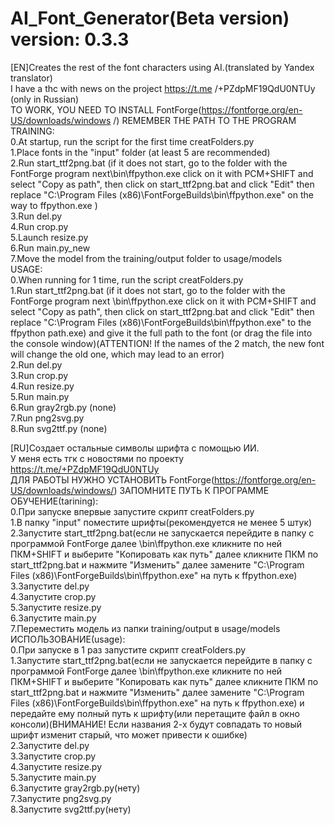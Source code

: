 # AI_Font_Generator(Beta version) version: 0.3.3  
 [EN]Creates the rest of the font characters using AI.(translated by Yandex translator)  
 I have a thc with news on the project https://t.me /+PZdpMF19QdU0NTUy (only in Russian)  
 TO WORK, YOU NEED TO INSTALL FontForge(https://fontforge.org/en-US/downloads/windows /) REMEMBER THE PATH TO THE PROGRAM  
 TRAINING:  
    0.At startup, run the script for the first time creatFolders.py  
    1.Place fonts in the "input" folder (at least 5 are recommended)  
    2.Run start_ttf2png.bat (if it does not start, go to the folder with the FontForge program next\bin\ffpython.exe click on it with PCM+SHIFT and select "Copy as path", then click on start_ttf2png.bat and click "Edit" then replace "C:\Program Files (x86)\FontForgeBuilds\bin\ffpython.exe" on the way to ffpython.exe )  
    3.Run del.py  
    4.Run crop.py  
    5.Launch resize.py  
    6.Run main.py_new  
    7.Move the model from the training/output folder to usage/models  
 USAGE:  
    0.When running for 1 time, run the script creatFolders.py  
    1.Run start_ttf2png.bat (if it does not start, go to the folder with the FontForge program next \bin\ffpython.exe click on it with PCM+SHIFT and select "Copy as path", then click on start_ttf2png.bat and click "Edit" then replace "C:\Program Files (x86)\FontForgeBuilds\bin\ffpython.exe" to the ffpython path.exe) and give it the full path to the font (or drag the file into the console window)(ATTENTION! If the names of the 2 match, the new font will change the old one, which may lead to an error)  
    2.Run del.py  
    3.Run crop.py  
    4.Run resize.py  
    5.Run main.py  
    6.Run gray2rgb.py (none)  
    7.Run png2svg.py  
    8.Run svg2ttf.py (none)  
       
 [RU]Создает остальные символы шрифта с помощью ИИ.  
 У меня есть тгк с новостями по проекту https://t.me/+PZdpMF19QdU0NTUy  
 ДЛЯ РАБОТЫ НУЖНО УСТАНОВИТЬ FontForge(https://fontforge.org/en-US/downloads/windows/) ЗАПОМНИТЕ ПУТЬ К ПРОГРАММЕ  
 ОБУЧЕНИЕ(tarining):  
    0.При запуске впервые запустите скрипт creatFolders.py  
    1.В папку "input" поместите шрифты(рекомендуется не менее 5 штук)  
    2.Запустите start_ttf2png.bat(если не запускается перейдите в папку с программой FontForge далее \bin\ffpython.exe кликните по ней ПКМ+SHIFT и выберите "Копировать как путь" далее кликните ПКМ по start_ttf2png.bat и нажмите "Изменить" далее замените "C:\Program Files (x86)\FontForgeBuilds\bin\ffpython.exe" на путь к ffpython.exe)  
    3.Запустите del.py  
    4.Запустите crop.py  
    5.Запустите resize.py  
    6.Запустите main.py  
    7.Переместить модель из папки training/output в usage/models  
 ИСПОЛЬЗОВАНИЕ(usage):  
    0.При запуске в 1 раз запустите скрипт creatFolders.py  
    1.Запустите start_ttf2png.bat(если не запускается перейдите в папку с программой FontForge далее \bin\ffpython.exe кликните по ней ПКМ+SHIFT и выберите "Копировать как путь" далее кликните ПКМ по start_ttf2png.bat и нажмите "Изменить" далее замените "C:\Program Files (x86)\FontForgeBuilds\bin\ffpython.exe" на путь к ffpython.exe) и передайте ему полный путь к шрифту(или перетащите файл в окно консоли)(ВНИМАНИЕ! Если названия 2-х будут совпадать то новый шрифт изменит старый, что может привести к ошибке)  
    2.Запустите del.py  
    3.Запустите crop.py  
    4.Запустите resize.py  
    5.Запустите main.py  
    6.Запустите gray2rgb.py(нету)  
    7.Запустите png2svg.py  
    8.Запустите svg2ttf.py(нету)  
    
